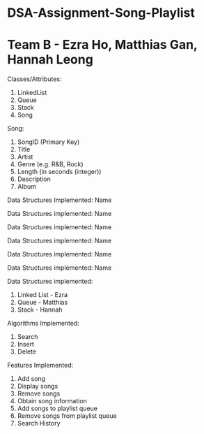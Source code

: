 # DSA-Assignment-Song-Playlist
# Team B - Ezra Ho, Matthias Gan, Hannah Leong

Classes/Attributes:
1. LinkedList
2. Queue
3. Stack
4. Song
 
Song: 
1. SongID (Primary Key) 
2. Title 
3. Artist 
4. Genre (e.g. R&B, Rock)  
5. Length (in seconds (integer)) 
6. Description
7. Album

Data Structures Implemented:
Name 

Data Structures implemented:
Name 

Data Structures implemented:
Name 

Data Structures implemented:
Name 

Data Structures implemented:
Name 

Data Structures implemented:
Name 

Data Structures implemented:
1. Linked List - Ezra
2. Queue - Matthias
3. Stack - Hannah

Algorithms Implemented:
1. Search
2. Insert
3. Delete

Features Implemented: 
1. Add song
2. Display songs
3. Remove songs
4. Obtain song information
5. Add songs to playlist queue
6. Remove songs from playlist queue
7. Search History
